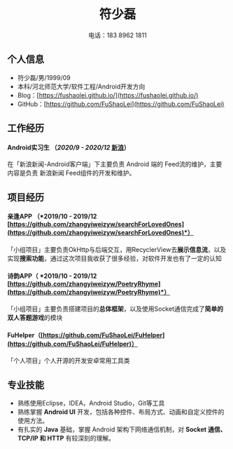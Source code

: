  <center>
     <h1>符少磊</h1>
      电话：183 8962 1811
 </center>

## 个人信息 

- 符少磊/男/1999/09
- 本科/河北师范大学/软件工程/Android开发方向
- Blog：[https://fushaolei.github.io/](https://fushaolei.github.io/)
- GitHub：[https://github.com/FuShaoLei](https://github.com/FuShaoLei)

## 工作经历

#### Android实习生 （*2020/9 - 2020/12*  [新浪](https://www.sina.com.cn/)）

在「新浪新闻-Android客户端」下主要负责 Android 端的 Feed流的维护，主要内容是负责 新浪新闻 Feed组件的开发和维护。

## 项目经历

#### 亲逢APP （*2019/10 - 2019/12 [https://github.com/zhangyiweizyw/searchForLovedOnes](https://github.com/zhangyiweizyw/searchForLovedOnes)*）

「小组项目」主要负责OkHttp与后端交互，用RecyclerView去**展示信息流**，以及实现**搜索功能**，通过这次项目我收获了很多经验，对软件开发也有了一定的认知

#### 诗韵APP（ *2019/10 - 2019/12 [https://github.com/zhangyiweizyw/PoetryRhyme](https://github.com/zhangyiweizyw/PoetryRhyme)*）

「小组项目」主要负责搭建项目的**总体框架**，以及使用Socket通信完成了**简单的双人答题游戏**的模块

#### FuHelper（[https://github.com/FuShaoLei/FuHelper](https://github.com/FuShaoLei/FuHelper)）

「个人项目」个人开源的开发安卓常用工具类

## 专业技能

* 熟练使用Eclipse，IDEA，Android Studio，Git等工具
* 熟练掌握 **Android UI** 开发，包括各种控件、布局方式、动画和自定义控件的使用方法。
* 有扎实的 **Java** 基础，掌握 Android 架构下网络通信机制，对 **Socket 通信、TCP/IP 和 HTTP** 有较深刻的理解。





